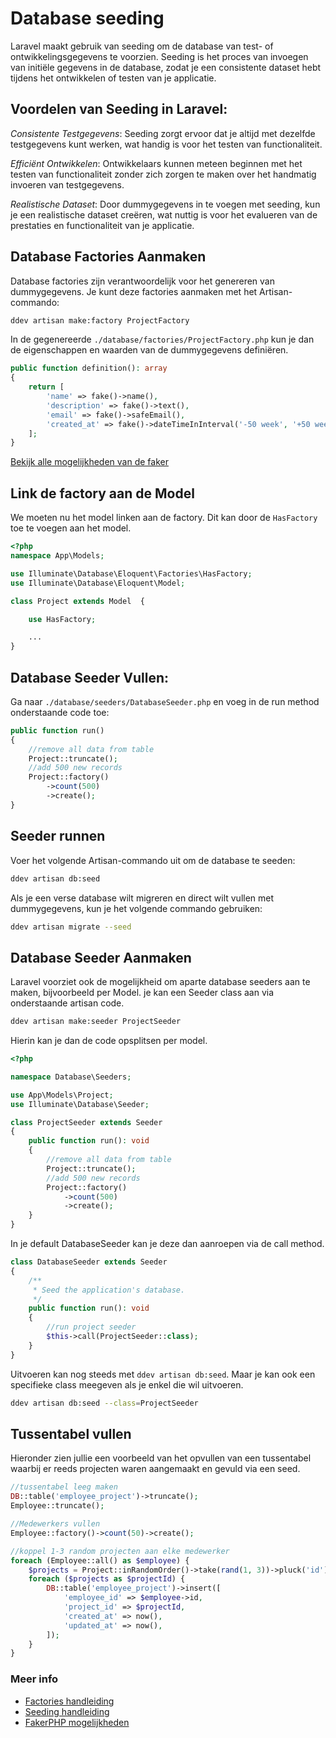 # Database seeding

Laravel maakt gebruik van seeding om de database van test- of ontwikkelingsgegevens te voorzien. Seeding is het proces van invoegen van initiële gegevens in de database, zodat je een consistente dataset hebt tijdens het ontwikkelen of testen van je applicatie. 

## Voordelen van Seeding in Laravel:
*Consistente Testgegevens*: Seeding zorgt ervoor dat je altijd met dezelfde testgegevens kunt werken, wat handig is voor het testen van functionaliteit.

*Efficiënt Ontwikkelen*: Ontwikkelaars kunnen meteen beginnen met het testen van functionaliteit zonder zich zorgen te maken over het handmatig invoeren van testgegevens.

*Realistische Dataset*: Door dummygegevens in te voegen met seeding, kun je een realistische dataset creëren, wat nuttig is voor het evalueren van de prestaties en functionaliteit van je applicatie.

## Database Factories Aanmaken
Database factories zijn verantwoordelijk voor het genereren van dummygegevens. Je kunt deze factories aanmaken met het Artisan-commando:

``` bash
ddev artisan make:factory ProjectFactory
```
In de gegenereerde `./database/factories/ProjectFactory.php` kun je dan de eigenschappen en waarden van de dummygegevens definiëren.

``` php
public function definition(): array
{
    return [
        'name' => fake()->name(),
        'description' => fake()->text(),
        'email' => fake()->safeEmail(),
        'created_at' => fake()->dateTimeInInterval('-50 week', '+50 week'),
    ];
}
```

[Bekijk alle mogelijkheden van de faker ](https://fakerphp.github.io/formatters/)

## Link de factory aan de Model

We moeten nu het model linken aan de factory. Dit kan door de `HasFactory` toe te voegen aan het model.

``` php
<?php
namespace App\Models;

use Illuminate\Database\Eloquent\Factories\HasFactory;
use Illuminate\Database\Eloquent\Model;

class Project extends Model  {

    use HasFactory;

    ...
}
```

## Database Seeder Vullen:
Ga naar `./database/seeders/DatabaseSeeder.php` en voeg in de run method onderstaande code toe:

``` php
public function run()
{
    //remove all data from table
    Project::truncate();
    //add 500 new records
    Project::factory()
        ->count(500)
        ->create();
}
```

## Seeder runnen
Voer het volgende Artisan-commando uit om de database te seeden:

``` bash
ddev artisan db:seed
```

Als je een verse database wilt migreren en direct wilt vullen met dummygegevens, kun je het volgende commando gebruiken:

``` bash
ddev artisan migrate --seed
```

## Database Seeder Aanmaken

Laravel voorziet ook de mogelijkheid om aparte database seeders aan te maken, bijvoorbeeld per Model. je kan een Seeder class aan via onderstaande artisan code.

``` bash
ddev artisan make:seeder ProjectSeeder
```

Hierin kan je dan de code opsplitsen per model.

``` php
<?php

namespace Database\Seeders;

use App\Models\Project;
use Illuminate\Database\Seeder;

class ProjectSeeder extends Seeder
{
    public function run(): void
    {
        //remove all data from table
        Project::truncate();
        //add 500 new records
        Project::factory()
            ->count(500)
            ->create();
    }
}
```

In je default DatabaseSeeder kan je deze dan aanroepen via de call method.

``` php
class DatabaseSeeder extends Seeder
{
    /**
     * Seed the application's database.
     */
    public function run(): void
    {
        //run project seeder
        $this->call(ProjectSeeder::class);
    }
}
```

Uitvoeren kan nog steeds met `ddev artisan db:seed`. Maar je kan ook een specifieke class meegeven als je enkel die wil uitvoeren. 

``` bash
ddev artisan db:seed --class=ProjectSeeder
```

## Tussentabel vullen

Hieronder zien jullie een voorbeeld van het opvullen van een tussentabel waarbij er reeds projecten waren aangemaakt en gevuld via een seed.

``` php
//tussentabel leeg maken
DB::table('employee_project')->truncate();
Employee::truncate();

//Medewerkers vullen
Employee::factory()->count(50)->create();

//koppel 1-3 random projecten aan elke medewerker
foreach (Employee::all() as $employee) {
    $projects = Project::inRandomOrder()->take(rand(1, 3))->pluck('id');
    foreach ($projects as $projectId) {
        DB::table('employee_project')->insert([
            'employee_id' => $employee->id,
            'project_id' => $projectId,
            'created_at' => now(),
            'updated_at' => now(),
        ]);
    }
}
```

### Meer info

- [Factories handleiding](https://laravel.com/docs/11.x/eloquent-factories)
- [Seeding handleiding](https://laravel.com/docs/11.x/seeding)
- [FakerPHP mogelijkheden](https://fakerphp.github.io/formatters/)